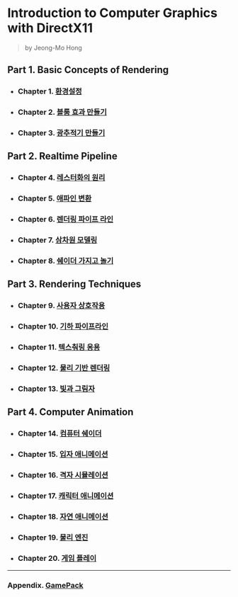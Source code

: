 # Introduction to Computer Graphics with DirectX11
> by Jeong-Mo Hong

## Part 1. Basic Concepts of Rendering

- ### Chapter 1. [환경설정](Chapter1)
- ### Chapter 2. [블룸 효과 만들기](Chapter2)
- ### Chapter 3. [광추적기 만들기](Chapter3)
 
## Part 2. Realtime Pipeline

- ### Chapter 4. [레스터화의 원리](Chapter4)
- ### Chapter 5. [애파인 변환](Chapter5)
- ### Chapter 6. [렌더링 파이프 라인](Chapter6)
- ### Chapter 7. [삼차원 모델링](Chapter7)
- ### Chapter 8. [쉐이더 가지고 놀기](Chapter8)
 
## Part 3. Rendering Techniques

- ### Chapter 9. [사용자 상호작용](Chapter9)
- ### Chapter 10. [기하 파이프라인](Chapter10)
- ### Chapter 11. [텍스춰링 응용](Chapter11)
- ### Chapter 12. [물리 기반 렌더링](Chapter12)
- ### Chapter 13. [빛과 그림자](Chapter13)
 
## Part 4. Computer Animation

- ### Chapter 14. [컴퓨터 쉐이더](Chapter14)
- ### Chapter 15. [입자 애니메이션](Chapter15)
- ### Chapter 16. [격자 시뮬레이션](Chapter16)
- ### Chapter 17. [캐릭터 애니메이션](Chapter17)
- ### Chapter 18. [자연 애니메이션](Chapter18)
- ### Chapter 19. [물리 엔진](Chapter19)
- ### Chapter 20. [게임 플레이](Chapter20)

---

### Appendix. [GamePack](GamePack)